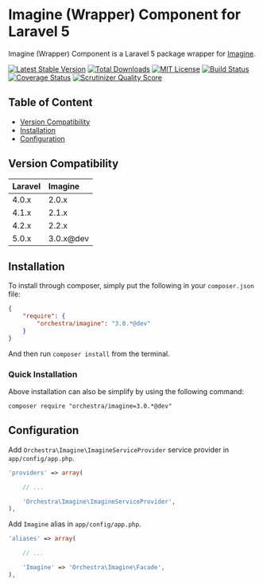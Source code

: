 Imagine (Wrapper) Component for Laravel 5
==============

Imagine (Wrapper) Component is a Laravel 5 package wrapper for [Imagine](https://github.com/avalanche123/Imagine).

[![Latest Stable Version](https://img.shields.io/github/release/orchestral/imagine.svg?style=flat)](https://packagist.org/packages/orchestra/imagine)
[![Total Downloads](https://img.shields.io/packagist/dt/orchestra/imagine.svg?style=flat)](https://packagist.org/packages/orchestra/imagine)
[![MIT License](https://img.shields.io/packagist/l/orchestra/imagine.svg?style=flat)](https://packagist.org/packages/orchestra/imagine)
[![Build Status](https://img.shields.io/travis/orchestral/imagine/master.svg?style=flat)](https://travis-ci.org/orchestral/imagine)
[![Coverage Status](https://img.shields.io/coveralls/orchestral/imagine/master.svg?style=flat)](https://coveralls.io/r/orchestral/imagine?branch=master)
[![Scrutinizer Quality Score](https://img.shields.io/scrutinizer/g/orchestral/imagine/master.svg?style=flat)](https://scrutinizer-ci.com/g/orchestral/imagine/)

## Table of Content

* [Version Compatibility](#version-compatibility)
* [Installation](#installation)
* [Configuration](#configuration)

## Version Compatibility

Laravel    | Imagine
:----------|:----------
 4.0.x     | 2.0.x
 4.1.x     | 2.1.x
 4.2.x     | 2.2.x
 5.0.x     | 3.0.x@dev

## Installation

To install through composer, simply put the following in your `composer.json` file:

```json
{
	"require": {
		"orchestra/imagine": "3.0.*@dev"
	}
}
```

And then run `composer install` from the terminal.

### Quick Installation

Above installation can also be simplify by using the following command:

	composer require "orchestra/imagine=3.0.*@dev"

## Configuration

Add `Orchestra\Imagine\ImagineServiceProvider` service provider in `app/config/app.php`.


```php
'providers' => array(

	// ...

	'Orchestra\Imagine\ImagineServiceProvider',
),
```

Add `Imagine` alias in `app/config/app.php`.

```php
'aliases' => array(

	// ...

	'Imagine' => 'Orchestra\Imagine\Facade',
),
```

